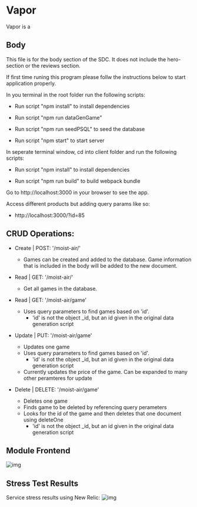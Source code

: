 # Vapor
Vapor is a 

## Body
This file is for the body section of the SDC. It does not include the hero-section or the reviews section.

If first time runing this program please follw the instructions below to start application properly.

In you terminal in the root folder run the following scripts:

- Run script "npm install" to install dependencies

- Run script "npm run dataGenGame"

- Run script "npm run seedPSQL" to seed the database

- Run script "npm start" to start server

In seperate terminal window, cd into client folder and run the following scripts:

- Run script "npm install" to install dependencies

- Run script "npm run build" to build webpack bundle

Go to http://localhost:3000 in your browser to see the app.

Access different products but adding query params like so:

- http://localhost:3000/?id=85


## CRUD Operations:


- Create | POST: '/moist-air/'
  - Games can be created and added to the database. Game information that is included in the body will be added to the new document.

- Read | GET: '/moist-air/'
  - Get all games in the database.

- Read | GET: '/moist-air/game'
  - Uses query parameters to find games based on 'id'.
    - 'id' is not the object _id, but an id given in the original data generation script

- Update | PUT: '/moist-air/game'
  - Updates one game
  - Uses query parameters to find games based on 'id'.
    - 'id' is not the object _id, but an id given in the original data generation script
  - Currently updates the price of the game. Can be expanded to many other peramteres for update

- Delete | DELETE: '/moist-air/game'
  - Deletes one game
  - Finds game to be deleted by referencing query perameters
  - Looks for the id of the game and then deletes that one document using deleteOne
    - 'id' is not the object _id, but an id given in the original data generation script
    
 ## Module Frontend
 ![img](https://i.imgur.com/Q7lglyH.png)
 
 ## Stress Test Results
 
 Service stress results using New Relic: 
 ![img](https://i.imgur.com/3ak0kJu.png)
